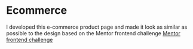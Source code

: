 # Ecommerce
I developed this e-commerce product page and made it look as similar as possible to the design based on the Mentor frontend challenge [Mentor frontend challenge ](https://www.frontendmentor.io/challenges/ecommerce-product-page-UPsZ9MJp6)
